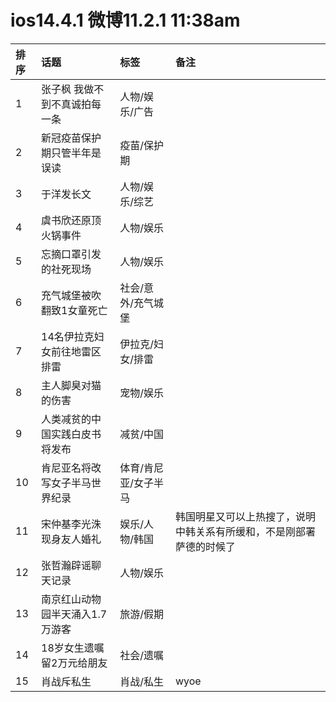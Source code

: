 # ios14.4.1 微博11.2.1 11:38am

|排序|话题|标签|备注|
|:-|:-|:-|:-|
|1|张子枫 我做不到不真诚拍每一条|人物/娱乐/广告||
|2|新冠疫苗保护期只管半年是误读|疫苗/保护期||
|3|于洋发长文|人物/娱乐/综艺||
|4|虞书欣还原顶火锅事件|人物/娱乐||
|5|忘摘口罩引发的社死现场|人物/娱乐||
|6|充气城堡被吹翻致1女童死亡|社会/意外/充气城堡||
|7|14名伊拉克妇女前往地雷区排雷|伊拉克/妇女/排雷||
|8|主人脚臭对猫的伤害|宠物/娱乐||
|9|人类减贫的中国实践白皮书将发布|减贫/中国||
|10|肯尼亚名将改写女子半马世界纪录|体育/肯尼亚/女子半马||
|11|宋仲基李光洙现身友人婚礼|娱乐/人物/韩国|韩国明星又可以上热搜了，说明中韩关系有所缓和，不是刚部署萨德的时候了|
|12|张哲瀚辟谣聊天记录|人物/娱乐||
|13|南京红山动物园半天涌入1.7万游客|旅游/假期||
|14|18岁女生遗嘱留2万元给朋友|社会/遗嘱||
|15|肖战斥私生|肖战/私生|wyoe|
